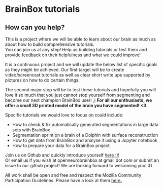 # BrainBox tutorials  

## How can you help?  


This is a project where we will be able to learn about our brain as much as about how to build comprehensive tutorials.  
You can join us at any step! Help us building tutorials or test them and provide feedback on their helpfulness and what we could improve!  
 
It is a continuous project and we will update the below list of specific goals as they might be achieved. Our first target will be to create video/screencast tutorials as well as clear short write ups supported by pictures on how to do certain things.  

 
The second major step will be to test these tutorials and hopefully you will love it so much that you just cannot stop yourself from segmenting and become our next champion BrainBox user! ;) **For all our enthusiasts, we offer a small 3D printed model of the brain you have segmented! <3**  
 
 
Specific tutorials we would love to focus on could include:  
 - How to check & fix automatically generated segmentations in large data sets with BrainBox  
 - Segmentation sprint on a brain of a Dolphin with surface reconstruction  
 - How to get data from BrainBox and analyse it using a Jupyter notebook  
 - How to prepare your data for a BrainBox project  
 
 
Join us on Github and quickly introduce yourself [here :)!](https://github.com/katjaq/BrainBoxTutorials/wiki)  
Or email us if you wish at openneurobrainbox at gmail dot com or submit an issue to our github project! We are looking forward to welcoming you! :D  
 
All work shall be open and free and respect the Mozilla Community Participation Guidelines. Please have a look at them [here.](https://www.mozilla.org/en-US/about/governance/policies/participation)  



